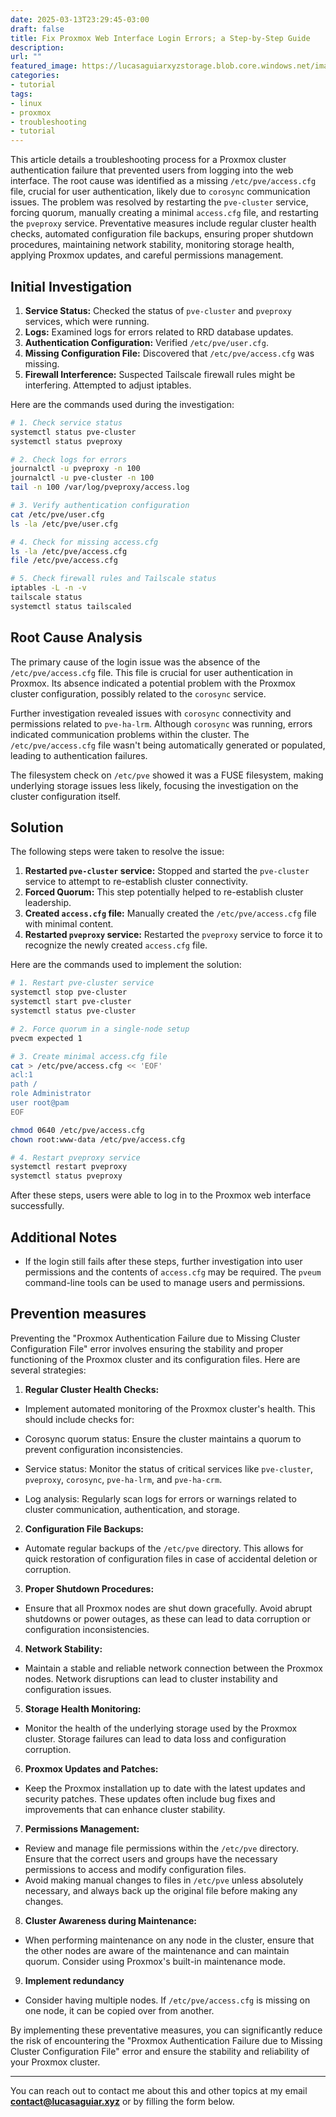 ```yaml
---
date: 2025-03-13T23:29:45-03:00
draft: false
title: Fix Proxmox Web Interface Login Errors; a Step-by-Step Guide
description:
url: ""
featured_image: https://lucasaguiarxyzstorage.blob.core.windows.net/images/thumb-proxmox-login-error.png
categories:
- tutorial
tags:
- linux
- proxmox
- troubleshooting
- tutorial
---
```



This article details a troubleshooting process for a Proxmox cluster authentication failure that prevented users from logging into the web interface. The root cause was identified as a missing `/etc/pve/access.cfg` file, crucial for user authentication, likely due to `corosync` communication issues. The problem was resolved by restarting the `pve-cluster` service, forcing quorum, manually creating a minimal `access.cfg` file, and restarting the `pveproxy` service. Preventative measures include regular cluster health checks, automated configuration file backups, ensuring proper shutdown procedures, maintaining network stability, monitoring storage health, applying Proxmox updates, and careful permissions management.

## Initial Investigation

1. **Service Status:** Checked the status of `pve-cluster` and `pveproxy` services, which were running.
2. **Logs:** Examined logs for errors related to RRD database updates.
3. **Authentication Configuration:** Verified `/etc/pve/user.cfg`.
4. **Missing Configuration File:** Discovered that `/etc/pve/access.cfg` was missing.
5. **Firewall Interference:** Suspected Tailscale firewall rules might be interfering. Attempted to adjust iptables.

Here are the commands used during the investigation:

```bash
# 1. Check service status
systemctl status pve-cluster
systemctl status pveproxy

# 2. Check logs for errors
journalctl -u pveproxy -n 100
journalctl -u pve-cluster -n 100
tail -n 100 /var/log/pveproxy/access.log

# 3. Verify authentication configuration
cat /etc/pve/user.cfg
ls -la /etc/pve/user.cfg

# 4. Check for missing access.cfg
ls -la /etc/pve/access.cfg
file /etc/pve/access.cfg

# 5. Check firewall rules and Tailscale status
iptables -L -n -v
tailscale status
systemctl status tailscaled
```

## Root Cause Analysis

The primary cause of the login issue was the absence of the `/etc/pve/access.cfg` file. This file is crucial for user authentication in Proxmox. Its absence indicated a potential problem with the Proxmox cluster configuration, possibly related to the `corosync` service.

Further investigation revealed issues with `corosync` connectivity and permissions related to `pve-ha-lrm`. Although `corosync` was running, errors indicated communication problems within the cluster. The `/etc/pve/access.cfg` file wasn't being automatically generated or populated, leading to authentication failures.

The filesystem check on `/etc/pve` showed it was a FUSE filesystem, making underlying storage issues less likely, focusing the investigation on the cluster configuration itself.

## Solution

The following steps were taken to resolve the issue:

1. **Restarted `pve-cluster` service:** Stopped and started the `pve-cluster` service to attempt to re-establish cluster connectivity.
2. **Forced Quorum:** This step potentially helped to re-establish cluster leadership.
3. **Created `access.cfg` file:** Manually created the `/etc/pve/access.cfg` file with minimal content.
4. **Restarted `pveproxy` service:** Restarted the `pveproxy` service to force it to recognize the newly created `access.cfg` file.

Here are the commands used to implement the solution:

```bash
# 1. Restart pve-cluster service
systemctl stop pve-cluster
systemctl start pve-cluster
systemctl status pve-cluster

# 2. Force quorum in a single-node setup
pvecm expected 1

# 3. Create minimal access.cfg file
cat > /etc/pve/access.cfg << 'EOF'
acl:1
path /
role Administrator
user root@pam
EOF

chmod 0640 /etc/pve/access.cfg
chown root:www-data /etc/pve/access.cfg

# 4. Restart pveproxy service
systemctl restart pveproxy
systemctl status pveproxy
```

After these steps, users were able to log in to the Proxmox web interface successfully.

## Additional Notes

- If the login still fails after these steps, further investigation into user permissions and the contents of `access.cfg` may be required. The `pveum` command-line tools can be used to manage users and permissions.

## Prevention measures

Preventing the "Proxmox Authentication Failure due to Missing Cluster Configuration File" error involves ensuring the stability and proper functioning of the Proxmox cluster and its configuration files. Here are several strategies:

1. **Regular Cluster Health Checks:**

  - Implement automated monitoring of the Proxmox cluster's health. This should include checks for:

  - Corosync quorum status: Ensure the cluster maintains a quorum to prevent configuration inconsistencies.
  - Service status: Monitor the status of critical services like `pve-cluster`, `pveproxy`, `corosync`, `pve-ha-lrm`, and `pve-ha-crm`.
  - Log analysis: Regularly scan logs for errors or warnings related to cluster communication, authentication, and storage.

2. **Configuration File Backups:**

  - Automate regular backups of the `/etc/pve` directory. This allows for quick restoration of configuration files in case of accidental deletion or corruption.

3. **Proper Shutdown Procedures:**

  - Ensure that all Proxmox nodes are shut down gracefully. Avoid abrupt shutdowns or power outages, as these can lead to data corruption or configuration inconsistencies.

4. **Network Stability:**

  - Maintain a stable and reliable network connection between the Proxmox nodes. Network disruptions can lead to cluster instability and configuration issues.

5. **Storage Health Monitoring:**

  - Monitor the health of the underlying storage used by the Proxmox cluster. Storage failures can lead to data loss and configuration corruption.

6. **Proxmox Updates and Patches:**

  - Keep the Proxmox installation up to date with the latest updates and security patches. These updates often include bug fixes and improvements that can enhance cluster stability.

7. **Permissions Management:**

  - Review and manage file permissions within the `/etc/pve` directory. Ensure that the correct users and groups have the necessary permissions to access and modify configuration files.
  - Avoid making manual changes to files in `/etc/pve` unless absolutely necessary, and always back up the original file before making any changes.

8. **Cluster Awareness during Maintenance:**

  - When performing maintenance on any node in the cluster, ensure that the other nodes are aware of the maintenance and can maintain quorum. Consider using Proxmox's built-in maintenance mode.

9. **Implement redundancy**

  - Consider having multiple nodes. If `/etc/pve/access.cfg` is missing on one node, it can be copied over from another.

By implementing these preventative measures, you can significantly reduce the risk of encountering the "Proxmox Authentication Failure due to Missing Cluster Configuration File" error and ensure the stability and reliability of your Proxmox cluster.

---
You can reach out to contact me about this and other topics at my email **<contact@lucasaguiar.xyz>** or by filling the form below.
